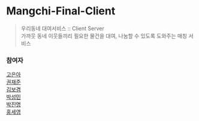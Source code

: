 # Mangchi-Final-Client
>우리동네 대여서비스 :: Client Server  
>가까웃 동네 이웃들끼리 필요한 물건을 대여, 나눔할 수 있도록 도와주는 매칭 서비스

### 참여자
[고은아](https://github.com/EunaGo)  
[권재준](https://github.com/alikwon)  
[김보겸](https://github.com/BogyeumKim)  
[박성민](https://github.com/seongMinS2)  
[박진명](https://github.com/qkrwlsaud)  
[홍세영](https://github.com/maiorem)  


